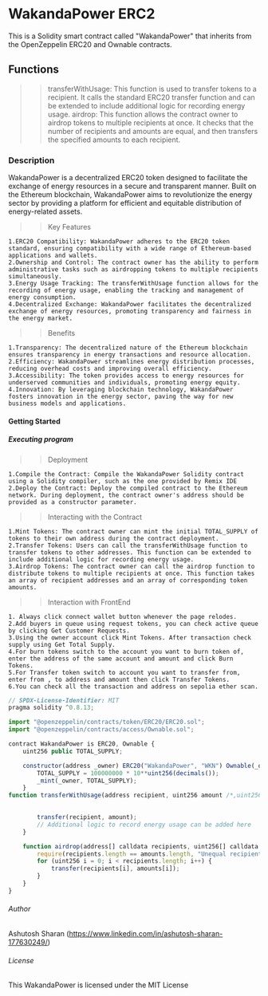  # WakandaPower  ERC2
 This is a Solidity smart contract called "WakandaPower" that inherits from the OpenZeppelin ERC20 and Ownable contracts. 


## Functions
>>transferWithUsage: This function is used to transfer tokens to a recipient. It calls the standard ERC20 transfer function and can be extended to include additional logic for recording energy usage.
>>airdrop: This function allows the contract owner to airdrop tokens to multiple recipients at once. It checks that the number of recipients and amounts are equal, and then transfers the specified amounts to each recipient.

### Description
WakandaPower is a decentralized ERC20 token designed to facilitate the exchange of energy resources in a secure and transparent manner. Built on the Ethereum blockchain, WakandaPower aims to revolutionize the energy sector by providing a platform for efficient and equitable distribution of energy-related assets.

>>Key Features

    1.ERC20 Compatibility: WakandaPower adheres to the ERC20 token standard, ensuring compatibility with a wide range of Ethereum-based applications and wallets.
    2.Ownership and Control: The contract owner has the ability to perform administrative tasks such as airdropping tokens to multiple recipients simultaneously.
    3.Energy Usage Tracking: The transferWithUsage function allows for the recording of energy usage, enabling the tracking and management of energy consumption.
    4.Decentralized Exchange: WakandaPower facilitates the decentralized exchange of energy resources, promoting transparency and fairness in the energy market.

>>Benefits

    1.Transparency: The decentralized nature of the Ethereum blockchain ensures transparency in energy transactions and resource allocation.
    2.Efficiency: WakandaPower streamlines energy distribution processes, reducing overhead costs and improving overall efficiency.
    3.Accessibility: The token provides access to energy resources for underserved communities and individuals, promoting energy equity.
    4.Innovation: By leveraging blockchain technology, WakandaPower fosters innovation in the energy sector, paving the way for new business models and applications.

#### Getting Started

##### Executing program
>>Deployment

    1.Compile the Contract: Compile the WakandaPower Solidity contract using a Solidity compiler, such as the one provided by Remix IDE 
    2.Deploy the Contract: Deploy the compiled contract to the Ethereum network. During deployment, the contract owner's address should be provided as a constructor parameter.

>>Interacting with the Contract

    1.Mint Tokens: The contract owner can mint the initial TOTAL_SUPPLY of tokens to their own address during the contract deployment.
    2.Transfer Tokens: Users can call the transferWithUsage function to transfer tokens to other addresses. This function can be extended to include additional logic for recording energy usage.
    3.Airdrop Tokens: The contract owner can call the airdrop function to distribute tokens to multiple recipients at once. This function takes an array of recipient addresses and an array of corresponding token amounts.
>>Interaction with FrontEnd

    1. Always click connect wallet button whenever the page relodes.
    2.Add buyers in queue using request tokens, you can check active queue by clicking Get Customer Requests.
    3.Using the owner account click Mint Tokens. After transaction check supply using Get Total Supply.
    4.For burn tokens switch to the account you want to burn token of, enter the address of the same account and amount and click Burn Tokens.
    5.For Transfer token switch to account you want to transfer from, enter from , to address and amount then click Transfer Tokens.
    6.You can check all the transaction and address on sepolia ether scan.



```javascript
// SPDX-License-Identifier: MIT
pragma solidity ^0.8.13;

import "@openzeppelin/contracts/token/ERC20/ERC20.sol";
import "@openzeppelin/contracts/access/Ownable.sol";

contract WakandaPower is ERC20, Ownable {
    uint256 public TOTAL_SUPPLY;

    constructor(address _owner) ERC20("WakandaPower", "WKN") Ownable(_owner) {
        TOTAL_SUPPLY = 100000000 * 10**uint256(decimals());
        _mint(_owner, TOTAL_SUPPLY);
    }
function transferWithUsage(address recipient, uint256 amount /*,uint256 usage*/) public {
    

        transfer(recipient, amount);
        // Additional logic to record energy usage can be added here
    }

    function airdrop(address[] calldata recipients, uint256[] calldata amounts) public onlyOwner {
        require(recipients.length == amounts.length, "Unequal recipients and amounts");
        for (uint256 i = 0; i < recipients.length; i++) {
            transfer(recipients[i], amounts[i]);
        }
    }
}
```

###### Author
Ashutosh Sharan 
(https://www.linkedin.com/in/ashutosh-sharan-177630249/)
 ###### License
 This  WakandaPower  is licensed under the MIT License